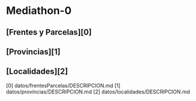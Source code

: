 # Mediathon-0

## [Frentes y Parcelas][0]

## [Provincias][1]

## [Localidades][2]

[0] datos/frentesParcelas/DESCRIPCION.md
[1] datos/provincias/DESCRIPCION.md
[2] datos/localidades/DESCRIPCION.md


